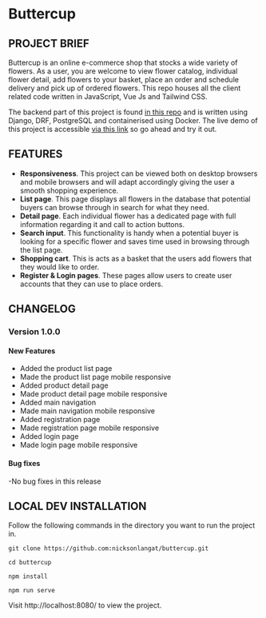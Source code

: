 # Buttercup

## PROJECT BRIEF
Buttercup is an online e-commerce shop that stocks a wide variety of flowers. As a user, you are welcome to view flower catalog, individual flower detail, add flowers to your basket, place an order and schedule delivery and pick up of ordered flowers. This repo houses all the client related code written in JavaScript, Vue Js and Tailwind CSS.

The backend part of this project is found [in this repo](http://localhost:8080/) and is written using Django, DRF, PostgreSQL and containerised using Docker.
The live demo of this project is accessible [via this link](http://localhost:8080/) so go ahead and try it out.

## FEATURES
- **Responsiveness**. This project can be viewed both on desktop browsers and mobile browsers and will adapt accordingly giving the user a smooth shopping experience.
- **List page**. This page displays all flowers in the database that potential buyers can browse through in search for what they need.
- **Detail page**. Each individual flower has a dedicated page with full information regarding it and call to action buttons.
- **Search input**. This functionality is handy when a potential buyer is looking for a specific flower and saves time used in browsing through the list page.
- **Shopping cart**. This is acts as a basket that the users add flowers that they would like to order.
- **Register & Login pages**. These pages allow users to create user accounts that they can use to place orders.

## CHANGELOG
### Version 1.0.0
#### New Features
- Added the product list page
- Made the product list page mobile responsive
- Added product detail page
- Made product detail page mobile responsive
- Added main navigation
- Made main navigation mobile responsive
- Added registration page
- Made registration page mobile responsive
- Added login page
- Made login page mobile responsive
#### Bug fixes
-No bug fixes in this release

## LOCAL DEV INSTALLATION
Follow the following commands in the directory you want to run the project in.
```
git clone https://github.com:nicksonlangat/buttercup.git
```
```
cd buttercup
```
```
npm install
```
```
npm run serve
```
Visit http://localhost:8080/ to view the project.
